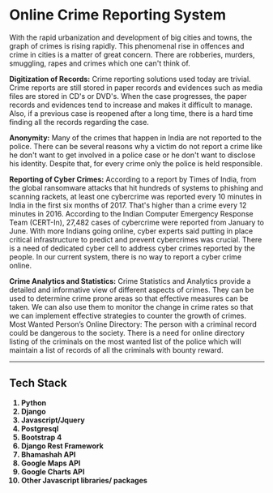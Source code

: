 <h1><b>Online Crime Reporting System</b></h1>

With the rapid urbanization and development of big cities and towns, the graph of crimes is rising rapidly. This phenomenal rise in offences and crime in cities is a matter of great concern. There are robberies, murders, smuggling, rapes and crimes which one can't think of.

<b>Digitization of Records:</b>
Crime reporting solutions used today are trivial. Crime reports are still stored in paper records and evidences such as media files are stored in CD's or DVD's. When the case progresses, the paper records and evidences tend to increase and makes it difficult to manage. Also, if a previous case is reopened after a long time, there is a hard time finding all the records regarding the case.

<b>Anonymity:</b>
Many of the crimes that happen in India are not reported to the police. There can be several reasons why a victim do not report a crime like he don't want to get involved in a police case or he don't want to disclose his identity. Despite that, for every crime only the police is held responsible.

<b>Reporting of Cyber Crimes:</b>
According to a report by Times of India, from the global ransomware attacks that hit hundreds of systems to phishing and scanning rackets, at least one cybercrime was reported every 10 minutes in India in the first six months of 2017. That's higher than a crime every 12 minutes in 2016.
According to the Indian Computer Emergency Response Team (CERT-In), 27,482 cases of cybercrime were reported from January to June.
With more Indians going online, cyber experts said putting in place critical infrastructure to predict and prevent cybercrimes was crucial. There is a need of dedicated cyber cell to address cyber crimes reported by the people. In our current system, there is no way to report a cyber crime online.

<b>Crime Analytics and Statistics:</b>
Crime Statistics and Analytics provide a detailed and informative view of different aspects of crimes. They can be used to determine crime prone areas so that effective measures can be taken. We can also use them to monitor the change in crime rates so that we can implement effective strategies to counter the growth of crimes.
Most Wanted Person’s Online Directory:
The person with a criminal record could be dangerous to the society. There is a need for online directory listing of the criminals on the most wanted list of the police which will maintain a list of records of all the criminals with bounty reward.

<b>
<hr>
<!-- <h3>Note for Hasura Hackathon:<h3> We tried to host our project on Hasura Platform but we encountered some problems. One major problem is unable to load the static media files. We contacted you on Slack but still unable to resolve it on time. We are left with no choice but to host our project at another location. Here is the link on which our project is deployed on Hasura - http://app.byzantine29.hasura-app.io/
<hr>
</b> -->

<b><h2>Tech Stack</h2></b>
1. Python<br>
2. Django<br>
3. Javascript/Jquery<br>
4. Postgresql<br>
5. Bootstrap 4<br>
6. Django Rest Framework<br>
7. Bhamashah API <br>
8. Google Maps API<br>
9. Google Charts API <br>
10. Other Javascript libraries/ packages<br>
